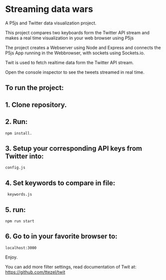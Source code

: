 # Streaming data wars

A P5js and Twitter data visualization project.

This project compares two keyboards form the Twitter API stream and makes a real time visualization in your web browser using P5js

The project creates a Webserver using Node and Express and connects the P5js App running in the Webbrowser, with sockets using Sockets.io.

Twit is used to fetch realtime data form the Twitter API stream.

Open the console inspector to see the tweets streamed in real time.

## To run the project:

## 1. Clone repository.

## 2. Run:

```
npm install.
```

## 3. Setup your corresponding API keys from Twitter into:

```
config.js
```

## 4. Set keywords to compare in file:

```
 keywords.js
```

## 5. run:

```
npm run start
```

## 6. Go to in your favorite browser to:

```
localhost:3000
```

Enjoy.

You can add more filter settings, read documentation of Twit at:
https://github.com/ttezel/twit
